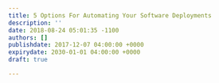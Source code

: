 ```yaml
---
title: 5 Options For Automating Your Software Deployments
description: ''
date: 2018-08-24 05:01:35 -1100
authors: []
publishdate: 2017-12-07 04:00:00 +0000
expirydate: 2030-01-01 04:00:00 +0000
draft: true

---
```

